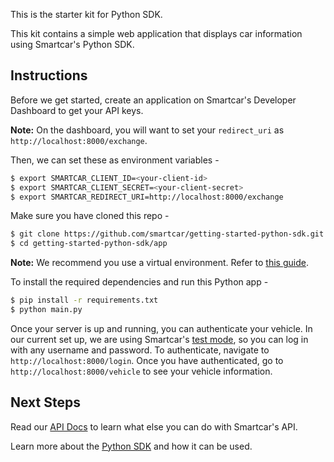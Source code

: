 This is the starter kit for Python SDK.

This kit contains a simple web application that displays car information using Smartcar's Python SDK.

## Instructions
Before we get started, create an application on Smartcar's Developer Dashboard to get your API keys.

**Note:** On the dashboard, you will want to set your `redirect_uri` as `http://localhost:8000/exchange`.

Then, we can set these as environment variables -
```bash
$ export SMARTCAR_CLIENT_ID=<your-client-id>
$ export SMARTCAR_CLIENT_SECRET=<your-client-secret>
$ export SMARTCAR_REDIRECT_URI=http://localhost:8000/exchange
```

Make sure you have cloned this repo -
```bash
$ git clone https://github.com/smartcar/getting-started-python-sdk.git
$ cd getting-started-python-sdk/app
```

**Note:** We recommend you use a virtual environment. Refer to [this guide](https://docs.python.org/3/tutorial/venv.html). 


To install the required dependencies and run this Python app -
```bash
$ pip install -r requirements.txt
$ python main.py
```

Once your server is up and running, you can authenticate your vehicle. In our current set up, we are using Smartcar's [test mode](https://smartcar.com/docs/guides/testing/), so you can log in with any username and password. To authenticate, navigate to `http://localhost:8000/login`. Once you have authenticated, go to `http://localhost:8000/vehicle` to see your vehicle information.



## Next Steps
Read our [API Docs](https://smartcar.com/docs/api) to learn what else you can do with Smartcar's API.

Learn more about the [Python SDK](https://github.com/smartcar/python-sdk) and how it can be used.

